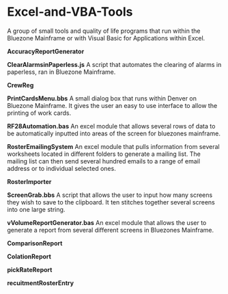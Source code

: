# Excel-and-VBA-Tools
A group of small tools and quality of life programs that run within the Bluezone Mainframe or with Visual Basic for Applications within Excel.

<b>AccuracyReportGenerator</b>

<b>ClearAlarmsinPaperless.js</b>
A script that automates the clearing of alarms in paperless, ran in Bluezone Mainframe.

<b>CrewReg</b>

<b>PrintCardsMenu.bbs</b>
A small dialog box that runs within Denver on Bluezone Mainframe.
It gives the user an easy to use interface to allow the printing of work cards.

<b>RF28Automation.bas</b>
An excel module that allows several rows of data to be automatically inputted into areas of the screen for bluezones mainframe.

<b>RosterEmailingSystem</b>
An excel module that pulls information from several worksheets located in different folders to generate a mailing list. The mailing list can then send several hundred emails to a range of email address or to individual selected ones.

<b>RosterImporter</b>

<b>ScreenGrab.bbs</b>
A script that allows the user to input how many screens they wish to save to the clipboard.
It ten stitches together several screens into one large string.

<b>vVolumeReportGenerator.bas</b>
An excel module that allows the user to generate a report from several different screens in Bluezones Mainframe.

<b>ComparisonReport</b>

<b>ColationReport</b>

<b>pickRateReport</b>

<b>recuitmentRosterEntry</b>
